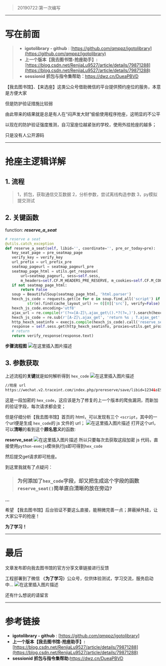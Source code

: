 ﻿> 20190722:第一次编写

------

# 写在前面

> - **igotolibrary - github** : [https://github.com/qmppz/igotolibrary](https://github.com/qmppz/igotolibrary)
>  - **上一个版本【我去图书馆-抢座助手】:**[https://blog.csdn.net/RenjiaLu9527/article/details/79871288](https://blog.csdn.net/RenjiaLu9527/article/details/79871288)
> - **sessionid 抓包与指令集帮助：**[https://dwz.cn/DueaPBVD ](https://dwz.cn/DueaPBVD)

   【我去图书馆】、【来选座】这类公众号借助微信的平台提供预约座位的服务，本意是方便大家
   
但是防护验证措施比较弱

由此带来的结果就是总是有人在“闷声发大财”偷偷使用程序抢座，这明显的不公平

以现在的防护验证强度推测，自习室座位越紧张的学校，使用外挂抢座的越多；

只是没有人公开源码

-------

# 抢座主逻辑详解  
## 1. 流程
> 1，抓包，获取通信交互数据
> 2，分析参数，尝试离线构造参数
> 3，py模拟提交测试

##  2. 关键函数
function: ***reserve_a_seat***
```python
# reserve a seat
@utils.catch_exception
def reserve_a_seat(self, libid='', coordinate='', pre_or_today=pre):
   key_seat_page = pre_seatmap_page
   verify_key = verify_key
   url_prefix = url_prefix_pre
   seatmap_pageurl = seatmap_pageurl_pre
   seatmap_page_html = utils.get_response(
       url=seatmap_pageurl, sess=self.sess,
       m_headers=self.CF.M_HEADERS_PRE_RESERVE, m_cookies=self.CF.M_COOKIES, verify_key=verify_key)
   if not seatmap_page_html:
       return False
   soup = BeautifulSoup(seatmap_page_html, 'html.parser')
   hexch_js_code = requests.get([e for e in soup.find_all('script') if
          str(e).find(cache_layout_url) >= 0][0]['src'], verify=False)
   hexch_js_code.encoding='utf8'
   ajax_url = re.compile(r'(?<=[A-Z]\.ajax_get\().*?(?=,)').search(hexch_js_code.text).group(0).replace('AJAX_URL', url_prefix)
   hexch_js_code = re.sub(r'[A-Z]\.ajax_get', 'return %s ; T.ajax_get' % ajax_url, hexch_js_code.text)
   http_hexch_seatinfo = execjs.compile(hexch_js_code).call('reserve_seat', str(libid), coordinate)
   response = self.sess.get(http_hexch_seatinfo, proxies=utils.get_proxy(), headers=self.CF.M_HEADERS_PRE_RESERVE, cookies=self.CF.M_COOKIES, verify=False)
   # return 
   return verify_response(response.text)
```
**步骤流程图**
![在这里插入图片描述](https://img-blog.csdnimg.cn/2019072212444496.jpg?x-oss-process=image/watermark,type_ZmFuZ3poZW5naGVpdGk,shadow_10,text_aHR0cHM6Ly9ibG9nLmNzZG4ubmV0L1JlbmppYUx1OTUyNw==,size_16,color_FFFFFF,t_70)
## 3. 参数获取
上述流程的**关键**就是如何解析得到 ```hex_code```
![在这里插入图片描述](https://img-blog.csdnimg.cn/20190722134424150.png)
```html
//抢座 url
https://wechat.v2.traceint.com/index.php/prereserve/save/libid=1234&sESx8nLBnQHh=128,63&yzm=	
```
这是一段加密的 ```hex_code```，这应该是为了修复的上一个版本的爬虫漏洞，而新加的验证字段，每次请求都会变；

但是仔细分析【我去图书馆】首页的 html，可以发现有三个 ```<script```，其中的一个url便是生成 ```hex_code```的 js 文件的 url；
![在这里插入图片描述](https://img-blog.csdnimg.cn/20190722131515873.png?x-oss-process=image/watermark,type_ZmFuZ3poZW5naGVpdGk,shadow_10,text_aHR0cHM6Ly9ibG9nLmNzZG4ubmV0L1JlbmppYUx1OTUyNw==,size_16,color_FFFFFF,t_70)
打开这个url，可以**清晰**的看到这个**顾名思义**的函数: 

 **reserve_seat**
![在这里插入图片描述](https://img-blog.csdnimg.cn/2019072213194248.png?x-oss-process=image/watermark,type_ZmFuZ3poZW5naGVpdGk,shadow_10,text_aHR0cHM6Ly9ibG9nLmNzZG4ubmV0L1JlbmppYUx1OTUyNw==,size_16,color_FFFFFF,t_70)
所以只要每次去获取这段加密 js 代码，直接使用```python-execjs```模块执行js即可得到```hex_code```

然后提交get请求即可抢座。

到这里我就有了点疑问：

> ### 为何添加了```hex_code```字段，却又把生成这个字段的函数```reserve_seat()```简单直白清晰的放在旁边?


 **...**
 
希望 【我去图书馆】后台验证不要这么直接，能稍微完善一点；屏蔽掉外挂，让大家公平的抢座！

**为了学习！**

--------

# 最后
文章发布即向我去图书馆的官方分享文章链接进行反馈

工程部署到了微信 《**为了学习**》公众号，仅供体验测试，学习交流，服务启动中...
![在这里插入图片描述](https://img-blog.csdnimg.cn/20190722170049654.png?x-oss-process=image/watermark,type_ZmFuZ3poZW5naGVpdGk,shadow_10,text_aHR0cHM6Ly9ibG9nLmNzZG4ubmV0L1JlbmppYUx1OTUyNw==,size_16,color_FFFFFF,t_70)

还有什么想说的请留言

--------

# 参考链接
 - **igotolibrary - github** : [https://github.com/qmppz/igotolibrary]
 - **上一个版本【我去图书馆-抢座助手】:**[https://blog.csdn.net/RenjiaLu9527/article/details/79871288](https://blog.csdn.net/RenjiaLu9527/article/details/79871288)
 - **sessionid 抓包与指令集帮助:**[https://dwz.cn/DueaPBVD ](https://dwz.cn/DueaPBVD)


